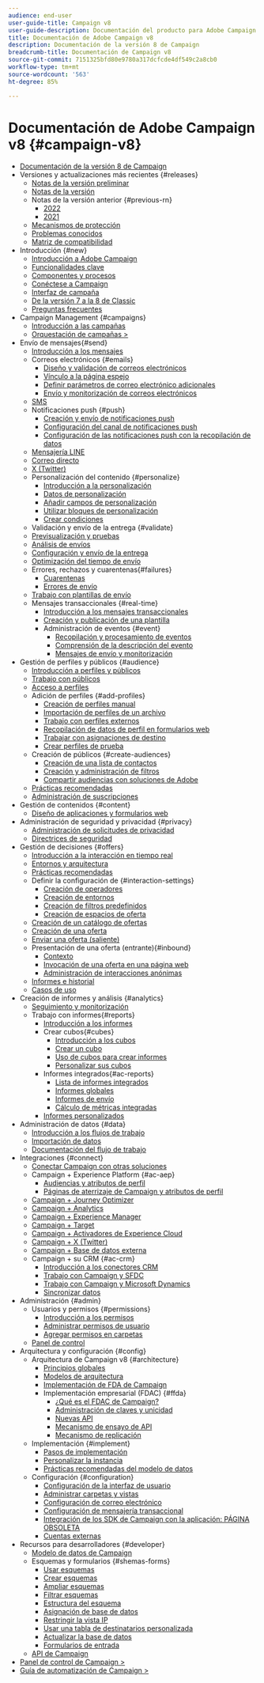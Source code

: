 ```yaml
---
audience: end-user
user-guide-title: Campaign v8
user-guide-description: Documentación del producto para Adobe Campaign v8.
title: Documentación de Adobe Campaign v8
description: Documentación de la versión 8 de Campaign
breadcrumb-title: Documentación de Campaign v8
source-git-commit: 7151325bfd80e9780a317dcfcde4df549c2a8cb0
workflow-type: tm+mt
source-wordcount: '563'
ht-degree: 85%

---
```



# Documentación de Adobe Campaign v8 {#campaign-v8}

+ [Documentación de la versión 8 de Campaign](campaign-home.md)
+ Versiones y actualizaciones más recientes {#releases}
   + [Notas de la versión preliminar](start/e-release-notes.md)
   + [Notas de la versión ](start/release-notes.md)
   + Notas de la versión anterior {#previous-rn}
      + [2022](start/release-notes-2022.md)
      + [2021](start/release-notes-2021.md)
   + [Mecanismos de protección](start/ac-guardrails.md)
   + [Problemas conocidos](start/known-issues.md)
   + [Matriz de compatibilidad](start/compatibility-matrix.md)
+ Introducción {#new}
   + [Introducción a Adobe Campaign](start/get-started.md)
   + [Funcionalidades clave](start/whats-new.md)
   + [Componentes y procesos](start/ac-components.md)
   + [Conéctese a Campaign](start/connect.md)
   + [Interfaz de campaña](start/campaign-ui.md)
   + [De la versión 7 a la 8 de Classic](start/v7-to-v8.md)
   + [Preguntas frecuentes](start/campaign-faq.md)
+ Campaign Management {#campaigns}
   + [Introducción a las campañas](start/campaigns.md)
   + [Orquestación de campañas >](https://experienceleague.adobe.com/docs/campaign/automation/campaign-orchestration/set-up-campaigns.html?lang=es)
+ Envío de mensajes{#send}
   + [Introducción a los mensajes](start/create-message.md)
   + Correos electrónicos {#emails}
      + [Diseño y validación de correos electrónicos](send/email.md)
      + [Vínculo a la página espejo](send/mirror-page.md)
      + [Definir parámetros de correo electrónico adicionales](send/email-parameters.md)
      + [Envío y monitorización de correos electrónicos](send/send.md)
   + [SMS](send/sms.md)
   + Notificaciones push {#push}
      + [Creación y envío de notificaciones push](send/push.md)
      + [Configuración del canal de notificaciones push](send/push-settings.md)
      + [Configuración de las notificaciones push con la recopilación de datos](send/push-data-collection.md)
   + [Mensajería LINE](send/line.md)
   + [Correo directo](send/direct-mail.md)
   + [X (Twitter)](send/twitter.md)
   + Personalización del contenido {#personalize}
      + [Introducción a la personalización](send/personalize.md)
      + [Datos de personalización](send/personalization-data.md)
      + [Añadir campos de personalización](send/personalization-fields.md)
      + [Utilizar bloques de personalización](send/personalization-blocks.md)
      + [Crear condiciones](send/conditions.md)
   + Validación y envío de la entrega {#validate}
   + [Previsualización y pruebas](send/preview-and-proof.md)
   + [Análisis de envíos](send/delivery-analysis.md)
   + [Configuración y envío de la entrega](send/configure-and-send.md)
   + [Optimización del tiempo de envío](send/predictive.md)
   + Errores, rechazos y cuarentenas{#failures}
      + [Cuarentenas](send/quarantines.md)
      + [Errores de envío](send/delivery-failures.md)
   + [Trabajo con plantillas de envío](send/create-templates.md)
   + Mensajes transaccionales {#real-time}
      + [Introducción a los mensajes transaccionales](send/transactional.md)
      + [Creación y publicación de una plantilla](send/transactional-template.md)
      + Administración de eventos {#event}
         + [Recopilación y procesamiento de eventos](send/event-processing.md)
         + [Comprensión de la descripción del evento](send/event-description.md)
         + [Mensajes de envío y monitorización](send/delivery-execution.md)
+ Gestión de perfiles y públicos {#audience}
   + [Introducción a perfiles y públicos](audiences/gs-audiences.md)
   + [Trabajo con públicos](start/audiences.md)
   + [Acceso a perfiles](audiences/view-profiles.md)
   + Adición de perfiles {#add-profiles}
      + [Creación de perfiles manual](audiences/create-profiles.md)
      + [Importación de perfiles de un archivo](audiences/import-profiles.md)
      + [Trabajo con perfiles externos](audiences/external-profiles.md)
      + [Recopilación de datos de perfil en formularios web](audiences/collect-profiles.md)
      + [Trabajar con asignaciones de destino](audiences/target-mappings.md)
      + [Crear perfiles de prueba](audiences/test-profiles.md)
   + Creación de públicos {#create-audiences}
      + [Creación de una lista de contactos](audiences/create-audiences.md)
      + [Creación y administración de filtros](audiences/create-filters.md)
      + [Compartir audiencias con soluciones de Adobe](start/shared-audiences.md)
   + [Prácticas recomendadas](audiences/audiences-best-practices.md)
   + [Administración de suscripciones](start/subscriptions.md)
+ Gestión de contenidos {#content}
   + [Diseño de aplicaciones y formularios web](dev/webapps.md)
+ Administración de seguridad y privacidad {#privacy}
   + [Administración de solicitudes de privacidad](start/privacy.md)
   + [Directrices de seguridad](config/security.md)
+ Gestión de decisiones {#offers}
   + [Introducción a la interacción en tiempo real](interaction/interaction.md)
   + [Entornos y arquitectura](interaction/interaction-architecture.md)
   + [Prácticas recomendadas](interaction/interaction-best-practices.md)
   + Definir la configuración de {#interaction-settings}
      + [Creación de operadores](interaction/interaction-operators.md)
      + [Creación de entornos](interaction/interaction-env.md)
      + [Creación de filtros predefinidos](interaction/interaction-predefined-filters.md)
      + [Creación de espacios de oferta](interaction/interaction-offer-spaces.md)
   + [Creación de un catálogo de ofertas](interaction/interaction-offer-catalog.md)
   + [Creación de una oferta](interaction/interaction-offer.md)
   + [Enviar una oferta (saliente)](interaction/interaction-send-offers.md)
   + Presentación de una oferta (entrante){#inbound}
      + [Contexto](interaction/interaction-present-offers.md)
      + [Invocación de una oferta en una página web](interaction/interaction-integration.md)
      + [Administración de interacciones anónimas](interaction/anonymous-interactions.md)
   + [Informes e historial](interaction/interaction-tracking.md)
   + [Casos de uso](interaction/interaction-use-cases.md)
+ Creación de informes y análisis {#analytics}
   + [Seguimiento y monitorización](start/tracking.md)
   + Trabajo con informes{#reports}
      + [Introducción a los informes](reporting/gs-reporting.md)
      + Crear cubos{#cubes}
         + [Introducción a los cubos](reporting/gs-cubes.md)
         + [Crear un cubo](reporting/cube-indicators.md)
         + [Uso de cubos para crear informes](reporting/cube-tables.md)
         + [Personalizar sus cubos](reporting/customize-cubes.md)
      + Informes integrados{#ac-reports}
         + [Lista de informes integrados](reporting/built-in-reports.md)
         + [Informes globales](reporting/global-reports.md)
         + [Informes de envío](reporting/delivery-reports.md)
         + [Cálculo de métricas integradas](reporting/metrics-calculation.md)
      + [Informes personalizados](reporting/custom-reports.md)
+ Administración de datos {#data}
   + [Introducción a los flujos de trabajo](config/workflows.md)
   + [Importación de datos](start/import.md)
   + [Documentación del flujo de trabajo](https://experienceleague.adobe.com/docs/campaign/automation/workflows/introduction/about-workflows.html?lang=es)
+ Integraciones {#connect}
   + [Conectar Campaign con otras soluciones](connect/integration.md)
   + Campaign + Experience Platform {#ac-aep}
      + [Audiencias y atributos de perfil](connect/ac-aep.md)
      + [Páginas de aterrizaje de Campaign y atributos de perfil](connect/ac-aep-landing-pages.md)
   + [Campaign + Journey Optimizer](connect/ac-ajo.md)
   + [Campaign + Analytics](connect/ac-aa.md)
   + [Campaign + Experience Manager](connect/ac-aem.md)
   + [Campaign + Target](connect/ac-at.md)
   + [Campaign + Activadores de Experience Cloud](connect/ac-triggers.md)
   + [Campaign + X (Twitter)](connect/ac-tw.md)
   + [Campaign + Base de datos externa](connect/fda.md)
   + Campaign + su CRM {#ac-crm}
      + [Introducción a los conectores CRM](connect/crm.md)
      + [Trabajo con Campaign y SFDC](connect/ac-sfdc.md)
      + [Trabajo con Campaign y Microsoft Dynamics](connect/ac-ms-dyn.md)
      + [Sincronizar datos](connect/crm-data-sync.md)
+ Administración {#admin}
   + Usuarios y permisos {#permissions}
      + [Introducción a los permisos](start/gs-permissions.md)
      + [Administrar permisos de usuario](start/manage-permissions.md)
      + [Agregar permisos en carpetas](start/folder-permissions.md)
   + [Panel de control](config/self-service.md)
+ Arquitectura y configuración {#config}
   + Arquitectura de Campaign v8 {#architecture}
      + [Principios globales](architecture/general-architecture.md)
      + [Modelos de arquitectura](architecture/architecture.md)
      + [Implementación de FDA de Campaign](architecture/fda-deployment.md)
      + Implementación empresarial (FDAC) {#ffda}
         + [¿Qué es el FDAC de Campaign?](architecture/enterprise-deployment.md)
         + [Administración de claves y unicidad](architecture/keys.md)
         + [Nuevas API](architecture/new-apis.md)
         + [Mecanismo de ensayo de API](architecture/staging.md)
         + [Mecanismo de replicación](architecture/replication.md)
   + Implementación {#implement}
      + [Pasos de implementación](start/implement.md)
      + [Personalizar la instancia](dev/customize.md)
      + [Prácticas recomendadas del modelo de datos](dev/datamodel-best-practices.md)
   + Configuración {#configuration}
      + [Configuración de la interfaz de usuario](config/ui-settings.md)
      + [Administrar carpetas y vistas](audiences/folders-and-views.md)
      + [Configuración de correo electrónico](config/email-settings.md)
      + [Configuración de mensajería transaccional](config/transactional-msg-settings.md)
      + [Integración de los SDK de Campaign con la aplicación: PÁGINA OBSOLETA](config/push-config.md)
      + [Cuentas externas](config/external-accounts.md)
+ Recursos para desarrolladores {#developer}
   + [Modelo de datos de Campaign](dev/datamodel.md)
   + Esquemas y formularios {#shemas-forms}
      + [Usar esquemas](dev/schemas.md)
      + [Crear esquemas](dev/create-schema.md)
      + [Ampliar esquemas](dev/extend-schema.md)
      + [Filtrar esquemas](dev/filter-schema.md)
      + [Estructura del esquema](dev/schema-structure.md)
      + [Asignación de base de datos](dev/database-mapping.md)
      + [Restringir la vista IP](dev/restrict-pi-view.md)
      + [Usar una tabla de destinatarios personalizada](dev/custom-recipient.md)
      + [Actualizar la base de datos](dev/update-database-structure.md)
      + [Formularios de entrada](dev/forms.md)
   + [API de Campaign](dev/api.md)
+ [Panel de control de Campaign >](https://experienceleague.adobe.com/docs/control-panel/using/control-panel-home.html?lang=es)
+ [Guía de automatización de Campaign >](https://experienceleague.adobe.com/docs/campaign/automation/home.html?lang=es)
